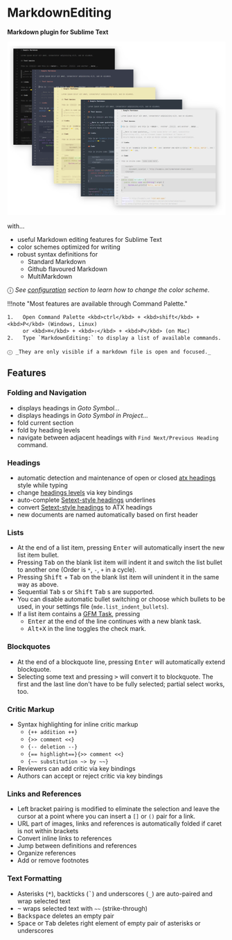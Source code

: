 # MarkdownEditing

**Markdown plugin for Sublime Text**

![MarkdownEditing][preview]

with...

*   useful Markdown editing features for Sublime Text
*   color schemes optimized for writing
*   robust syntax definitions for
    *   Standard Markdown
    *   Github flavoured Markdown
    *   MultiMarkdown

ⓘ _See [configuration][] section to learn how to change the color scheme_.

!!!note "Most features are available through Command Palette."

    1.   Open Command Palette <kbd>ctrl</kbd> + <kbd>shift</kbd> + <kbd>P</kbd> (Windows, Linux) 
         or <kbd>⌘</kbd> + <kbd>⇧</kbd> + <kbd>P</kbd> (on Mac)
    2.   Type `MarkdownEditing:` to display a list of available commands.

    ⓘ _They are only visible if a markdown file is open and focused._

## Features

### Folding and Navigation

*   displays headings in _Goto Symbol..._
*   displays headings in _Goto Symbol in Project..._
*   fold current section
*   fold by heading levels
*   navigate between adjacent headings with `Find Next/Previous Heading` command.

### Headings

*   automatic detection and maintenance of open or closed [atx headings][AtxHeadings] style while typing
*   change [headings levels][HeadingsLevels] via key bindings
*   auto-complete [Setext-style headings][SeHeadings] underlines
*   convert [Setext-style headings][SeHeadings] to ATX headings
*   new documents are named automatically based on first header

### Lists

*   At the end of a list item, pressing <kbd>Enter</kbd> will automatically insert the new list item bullet.
*   Pressing <kbd>Tab</kbd> on the blank list item will indent it and switch the list bullet to another one (Order is `*`, `-`, `+` in a cycle).
*   Pressing <kbd>Shift</kbd> + <kbd>Tab</kbd> on the blank list item will unindent it in the same way as above.
*   Sequential <kbd>Tab</kbd> s or <kbd>Shift</kbd> <kbd>Tab</kbd> s are supported.
*   You can disable automatic bullet switching or choose which bullets to be used, in your settings file (`mde.list_indent_bullets`).
*   If a list item contains a [GFM Task][], pressing 
    - <kbd>Enter</kbd> at the end of the line continues with a new blank task.
    - <kbd>Alt+X</kbd> in the line toggles the check mark.

### Blockquotes

*   At the end of a blockquote line, pressing <kbd>Enter</kbd> will automatically extend blockquote.
*   Selecting some text and pressing <kbd>&gt;</kbd> will convert it to blockquote. The first and the last line don't have to be fully selected; partial select works, too.

### Critic Markup

*   Syntax highlighting for inline critic markup
    -   `{++ addition ++}`
    -   `{>> comment <<}`
    -   `{-- deletion --}`
    -   `{== highlight==}{>> comment <<}`
    -   `{~~ substitution ~> by ~~}`
*   Reviewers can add critic via key bindings
*   Authors can accept or reject critic via key bindings

### Links and References

*   Left bracket pairing is modified to eliminate the selection and leave the cursor at a point where you can insert a `[]` or `()` pair for a link.
*   URL part of images, links and references is automatically folded if caret is not within brackets
*   Convert inline links to references
*   Jump between definitions and references
*   Organize references
*   Add or remove footnotes

### Text Formatting

*   Asterisks (<kbd>\*</kbd>), backticks (<kbd>\`</kbd>) and underscores (<kbd>\_</kbd>) are auto-paired and wrap selected text
*   <kbd>~</kbd> wraps selected text with `~~` (strike-through)
*   <kbd>Backspace</kbd> deletes an empty pair
*   <kbd>Space</kbd> or <kbd>Tab</kbd> deletes right element of empty pair of asterisks or underscores


[preview]: img/preview.png
[configuration]: config.md#change-color-scheme
[AtxHeadings]: usage.md#atx-style
[HeadingsLevels]: usage.md#headings-levels
[SeHeadings]: usage.md#setext-style
[GFM Task]: https://github.github.com/gfm/#task-list-items-extension-
